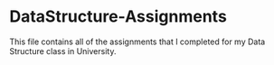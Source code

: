 # DataStructure-Assignments
This file contains all of the assignments that I completed for my Data Structure class in University.

